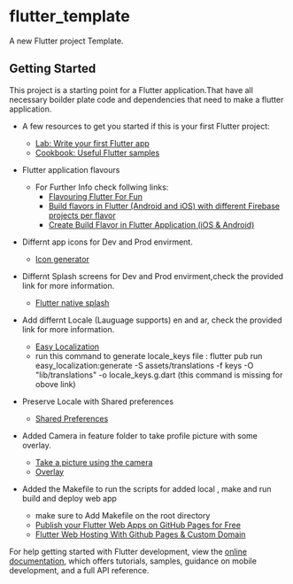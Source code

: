 # flutter_template

A new Flutter project Template.

## Getting Started

This project is a starting point for a Flutter application.That have all necessary boilder plate code and dependencies that need to make a flutter application.


- A few resources to get you started if this is your first Flutter project:
  - [Lab: Write your first Flutter app](https://docs.flutter.dev/get-started/codelab)
  - [Cookbook: Useful Flutter samples](https://docs.flutter.dev/cookbook)


- Flutter application flavours

  - For Further Info check follwing links:
    - [Flavouring Flutter For Fun](https://medium.com/@huyffs/flutter-app-flavouring-cabd35bd9054)
    - [Build flavors in Flutter (Android and iOS) with different Firebase projects per flavor](https://medium.com/@animeshjain/build-flavors-in-flutter-android-and-ios-with-different-firebase-projects-per-flavor-27c5c5dac10b)
    - [Create Build Flavor in Flutter Application (iOS & Android)](https://dwirandyh.medium.com/create-build-flavor-in-flutter-application-ios-android-fb35a81a9fac)

- Differnt app icons for Dev and Prod envirment.
  - [Icon generator](https://www.appicon.co/)

- Differnt Splash screens for Dev and Prod envirment,check the provided link for more information.
  - [Flutter native splash](https://pub.dev/packages/flutter_native_splash)

- Add differnt Locale (Lauguage supports) en and ar, check the provided link for more information.
  - [Easy Localization](https://pub.dev/packages/easy_localization)
  - run this command to generate locale_keys file : flutter pub run easy_localization:generate -S assets/translations -f keys -O "lib/translations" -o locale_keys.g.dart (this command is missing for obove link)

- Preserve Locale with Shared preferences
  - [Shared Preferences](https://pub.dev/packages/shared_preferences)

- Added Camera in feature folder to take profile picture with some overlay.
  - [Take a picture using the camera](https://docs.flutter.dev/cookbook/plugins/picture-using-camera)
  - [Overlay](https://stackoverflow.com/questions/75669458/how-to-make-this-kind-of-camera-overlay-in-flutter)  

- Added the Makefile to run the scripts for added local , make and run build and deploy web app 
  - make sure to Add Makefile on the root directory 
  - [Publish your Flutter Web Apps on GitHub Pages for Free](https://codewithandrea.com/articles/flutter-web-github-pages/)
  - [Flutter Web Hosting With Github Pages & Custom Domain](https://www.youtube.com/watch?v=iOra0bxlWdE&ab_channel=1ManStartup)
  


For help getting started with Flutter development, view the
[online documentation](https://docs.flutter.dev/), which offers tutorials,
samples, guidance on mobile development, and a full API reference.
